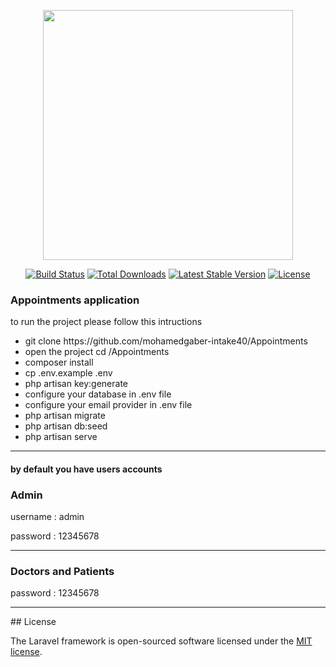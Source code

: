 <p align="center"><img src="https://res.cloudinary.com/dtfbvvkyp/image/upload/v1566331377/laravel-logolockup-cmyk-red.svg" width="400"></p>

<p align="center">
<a href="https://travis-ci.org/laravel/framework"><img src="https://travis-ci.org/laravel/framework.svg" alt="Build Status"></a>
<a href="https://packagist.org/packages/laravel/framework"><img src="https://poser.pugx.org/laravel/framework/d/total.svg" alt="Total Downloads"></a>
<a href="https://packagist.org/packages/laravel/framework"><img src="https://poser.pugx.org/laravel/framework/v/stable.svg" alt="Latest Stable Version"></a>
<a href="https://packagist.org/packages/laravel/framework"><img src="https://poser.pugx.org/laravel/framework/license.svg" alt="License"></a>
</p>

<h3>Appointments application</h3>
<p>to run the project please follow this intructions</p>
<ul>
  <li>git clone https://github.com/mohamedgaber-intake40/Appointments </li>
  <li>open the project  cd /Appointments</li>
  <li>composer install</li>
  <li>cp .env.example .env</li>
  <li>php artisan key:generate</li>
  <li>configure your database in .env file</li>
  <li>configure your email provider  in .env file</li>
  <li>php artisan migrate</li>
  <li>php artisan db:seed</li>
  <li>php artisan serve</li>
</ul>
<hr>
<h4> by default you have users accounts  </h4>
<h3> Admin </h3>
<p>  username : admin  </p>
<p>  password : 12345678  </p>
<hr>
<h3> Doctors and Patients </h3>
<p>  password : 12345678    </p>
<hr>
## License

The Laravel framework is open-sourced software licensed under the [MIT license](https://opensource.org/licenses/MIT).





